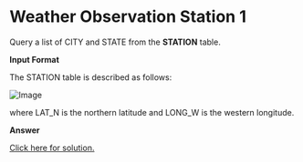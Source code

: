 # Weather Observation Station 1

Query a list of CITY and STATE from the **STATION** table.

**Input Format**

The STATION table is described as follows:

![Image](https://s3.amazonaws.com/hr-challenge-images/9336/1449345840-5f0a551030-Station.jpg)

where LAT_N is the northern latitude and LONG_W is the western longitude.

**Answer**

[Click here for solution.](https://github.com/Autumn-grass/hackerrank_sql_practice/blob/master/Easy/Basic%20selection/A7.sql)
